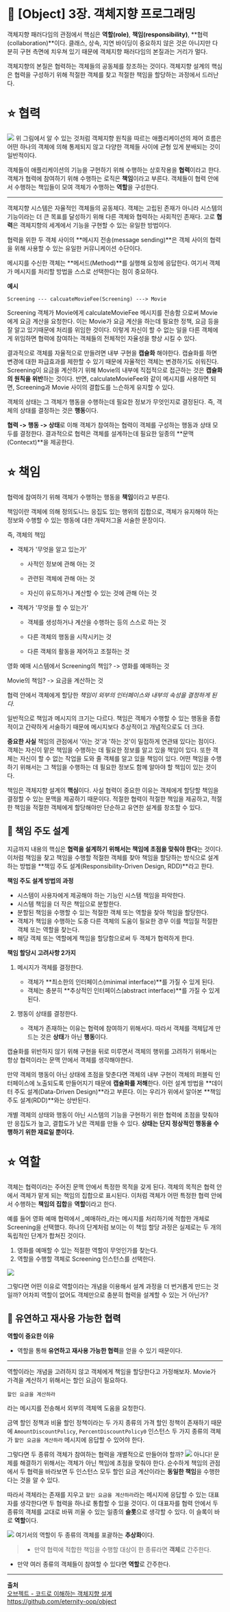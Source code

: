 # 📕 [Object] 3장. 객체지향 프로그래밍

객체지향 패러다임의 관점에서 핵심은 **역할(role)**, **책임(responsibility)**, **협력(collaboration)**이다.
클래스, 상속, 지연 바이딩이 중요하지 않은 것은 아니지만 다분히 구현 측면에 치우쳐 있기 때문에 객체지향 패러다임의 본질과는 거리가 멀다.

객체지향의 본질은 협력하는 객체들의 공동체를 창조하는 것이다. 객체지향 설계의 핵심은 협력을 구성하기 위해 적절한 객체를 찾고 적절한 책임을 할당하는 과정에서 드러난다.

# ⭐️ 협력
![](https://velog.velcdn.com/images/pp8817/post/22cfcacc-e9d6-4597-a254-79eae482b488/image.png)
위 그림에서 알 수 있는 것처럼 객체지향 원칙을 따르는 애플리케이션의 제어 흐름은 어떤 하나의 객체에 의해 통제되지 않고 다양한 객체들 사이에 균형 있게 분배되는 것이 일반적이다.

객체들이 애플리케이션의 기능을 구현하기 위해 수행하는 상호작용을 **협력**이라고 한다.
객체가 협력에 참여하기 위해 수행하는 로직은 **책임**이라고 부른다.
객체들이 협력 안에서 수행하는 책임들이 모여 객체가 수행하는 **역할**을 구성한다.

- - -
객체지향 시스템은 자율적인 객체들의 공동체다. 객체는 고립된 존재가 아니라 시스템의 기능이라는 더 큰 목표를 달성하기 위해 다른 객체와 협력하는 사회적인 존재다. 고로 **협력**은 객체지향의 세계에서 기능을 구현할 수 있는 유일한 방법이다.

협력을 위한 두 객체 사이의 **메시지 전송(message sending)**은 객체 사이의 협력을 위해 사용할 수 있는 유일한 커뮤니케이션 수단이다.

메시지를 수신한 객체는 **메서드(Method)**를 실행해 요청에 응답한다. 여기서 객체가 메시지를 처리할 방법을 스스로 선택한다는 점이 중요하다.

**예시**
```
Screening --- calcuateMovieFee(Screening) ---> Movie
```
Screening 객체가 Movie에게 calculateMovieFee 메시지를 전송함 으로써 Movie에게 요금 계산을 요청한다.
이는 Movie가 요금 계산을 하는데 필요한 정책, 요금 등을 잘 알고 있기때문에 처리를 위임한 것이다.
이렇게 자신이 할 수 없는 일을 다른 객체에게 위임하면 협력에 참여하는 객체들의 전체적인 자율성을 향상 시킬 수 있다.

결과적으로 객체를 자율적으로 만들려면 내부 구현을 **캡슐화** 해야한다.
캡슐화를 하면 변경에 대한 파급효과를 제한할 수 있기 때문에 자율적인 객체는 변경하기도 쉬워진다.
Screening이 요금을 계산하기 위해 Movie의 내부에 직접적으로 접근하는 것은 **캡슐화의 원칙을 위반**하는 것이다. 반면, calculateMovieFee와 같이 메시지를 사용하면 되면, Screening과 Movie 사이의 결합도를 느슨하게 유지할 수 있다.

객체의 상태는 그 객체가 행동을 수행하는데 필요한 정보가 무엇인지로 결정된다. 즉, 객체의 상태를 결정하는 것은 **행동**이다.

**협력 -> 행동 -> 상태**로 이해 객체가 참여하는 협력이 객체를 구성하는 행동과 상태 모두를 결정한다.
결과적으로 협력은 객체를 설계하는데 필요한 일종의 **문맥(Contecxt)**을 제공한다.


# ⭐️ 책임
협력에 참여하기 위해 객체가 수행하는 행동을 **책임**이라고 부른다.

책임이란 객체에 의해 정의도니느 응집도 있는 행위의 집합으로, 객체가 유지해야 하는 정보와 수행할 수 있는 행동에 대한 개략저그올 서술한 문장이다.

즉, 객체의 책임
-  객체가 '무엇을 알고 있는가'
    - 사적인 정보에 관해 아는 것
    - 관련된 객체에 관해 아는 것

    - 자신이 유도하거나 계산할 수 있는 것에 관해 아는 것
- 객체가 '무엇을 할 수 있는가'
    - 객체를 생성하거나 계산을 수행하는 등의 스스로 하는 것

    - 다른 객체의 행동을 시작시키는 것
    - 다른 객체의 활동을 제어하고 조절하는 것

영화 예매 시스템에서 Screening의 책임?
-> 영화를 예매하는 것

Movie의 책임?
-> 요금을 계산하는 것

협력 안에서 객체에게 할당한 _책임이 외부의 인터페이스와 내부의 속성을 결정하게 된다._

일반적으로 책임과 메시지의 크기는 다르다. 책임은 객체가 수행할 수 있는 행동을 종합적이고 간략하게 서술하기 때문에 메시지보다 추상적이고 개념적으로도 더 크다.

**중요한 사실**
책임의 관점에서 '아는 것'과 '하는 것'이 밀접하게 연관돼 있다는 점이다. 객체는 자신이 맡은 책임을 수행하는 데 필요한 정보를 알고 있을 책임이 있다. 또한 객체는 자신이 할 수 없는 작업을 도와 줄 객체를 알고 있을 책임이 있다.
어떤 책임을 수행하기 위해서는 그 책임을 수행하는 데 필요한 정보도 함께 알아야 할 책임이 있는 것이다.

책임은 객체지향 설계의 **핵심**이다. 사실 협력이 중요한 이유는 객체에게 할당할 책임을 결정할 수 있는 문맥을 제공하기 때문이다. 적절한 협력이 적절한 책임을 제공하고, 적절한 책임을 적절한 객체에게 할당해야만 단순하고 유연한 설계를 창조할 수 있다.


## 📌 책임 주도 설계
지금까지 내용의 핵심은 **협력을 설계하기 위해서는 책임에 초점을 맞춰야 한다**는 것이다.
이처럼 책임을 찾고 책임을 수행할 적절한 객체를 찾아 책임을 할당하는 방식으로 설계하는 방법을 **책임 주도 설계(Responsibility-Driven Design, RDD)**라고 한다.

**책임 주도 설계 방법의 과정**
- 시스템이 사용자에게 제공해야 하는 기능인 시스템 책임을 파악한다.
- 시스템 책임을 더 작은 책임으로 분할한다.
- 분할된 책임을 수행할 수 있는 적절한 객체 또는 역할을 찾아 책임을 할당한다.
- 객체가 책임을 수행하는 도중 다른 객체의 도움이 필요한 경우 이를 책임질 적절한 객체 또는 역할을 찾는다.
- 해당 객체 또는 역할에게 책임을 할당함으로써 두 객체가 협력하게 한다.

**책임 할당시 고려사항 2가지**

1. 메시지가 객체를 결정한다.
    - 객체가 **최소한의 인터페이스(minimal interface)**를 가질 수 있게 된다.
    - 객체는 충분히 **추상적인 인터페이스(abstract interface)**를 가질 수 있게 된다.

2. 행동이 상태를 결정한다.
    - 객체가 존재하는 이유는 협력에 참여하기 위해서다. 따라서 객체를 객체답게 만드는 것은 **상태**가 아닌 **행동**이다.

캡슐화를 위반하지 않기 위해 구현을 뒤로 미루면서 객체의 행위를 고려하기 위해서는 항상 협력이라는 문맥 안에서 객체를 생각해야한다.

만약 객체의 행동이 아닌 상태에 초점을 맞춘다면 객체의 내부 구현이 객체의 퍼블릭 인터페이스에 노출되도록 만들어지기 때문에 **캡슐화를 저해**한다. 이런 설계 방법을 **데이터 주도 설계(Data-Driven Design)**라고 부른다.
이는 우리가 위에서 알아본 **책임 주도 설계(RDD)**와는 상반된다.

개별 객체의 상태와 행동이 아닌 시스템의 기능을 구현하기 위한 협력에 초점을 맞춰야만 응집도가 높고, 결합도가 낮은 객체를 만들 수 있다.
**상태는 단지 정상적인 행동을 수행하기 위한 재료일 뿐이다.**

# ⭐️ 역할
객체는 협력이라는 주어진 문맥 안에서 특정한 목적을 갖게 된다. 객체의 목적은 협력 안에서 객체가 맡게 되는 책임의 집합으로 표시된다. 이처럼 객체가 어떤 특정한 협력 안에서 수행하는 **책임의 집합**을 **역할**이라고 한다.

예를 들어 영화 예매 협력에서 _예매하라_라는 메시지를 처리하기에 적합한 개체로 Screening을 선택했다.
하나의 단계처럼 보이는 이 책임 할당 과정은 실제로는 두 개의 독립적인 단계가 합쳐진 것이다.

1. 영화를 예매할 수 있는 적절한 역할이 무엇인가를 찾는다.
2. 역할을 수행할 객체로 Screening 인스턴스를 선택한다.

![](https://velog.velcdn.com/images/pp8817/post/4ec1c72e-dc25-400e-b435-91f781620228/image.png)

그렇다면 어떤 이유로 역할이라는 개념을 이용해서 설계 과정을 더 번거롭게 만드는 것일까? 어차피 역할이 없어도 객체만으로 충분히 협력을 설계할 수 있는 거 아닌가?

## 📌 유연하고 재사용 가능한 협력
**역할이 중요한 이유**
- 역할을 통해 **유연하고 재사용 가능한 협력**을 얻을 수 있기 때문이다.
- - -
역할이라는 개념을 고려하지 않고 객체에게 책임을 할당한다고 가정해보자.
Movie가 가격을 계산하기 위해서는 할인 요금이 필요하다.

```
할인 요금을 계산하라
```
라는 메시지를 전송해서 외부의 객체엑 도움을 요청한다.

금액 할인 정책과 비율 할인 정책이라는 두 가지 종류의 가격 할인 정책이 존재하기 때문에 `AmountDiscountPolicy`, `PercentDiscountPolicy0` 인스턴스 두 가지 종류의 객체가 `할인 요금을 계산하라` 메시지에 응답할 수 있어야 한다.

그렇다면 두 종류의 객체가 참여하는 협력을 개별적으로 만들어야 할까?
![](https://velog.velcdn.com/images/pp8817/post/07c38d09-c40a-404a-9412-18481c65bbbd/image.png)
아니다!
문제를 해결하기 위해서는 객체가 아닌 책임에 초점을 맞춰야 한다. 순수하게 책임의 관점에서 두 협력을 바라보면 두 인스턴스 모두 할인 요금 계산이라는 **동일한 책임**을 수행한다는 것을 알 수 있다.

따라서 객체라는 존재를 지우고 `할인 요금을 계산하라`라는 메시지에 응답할 수 있는 대표자를 생각한다면 두 협력을 하나로 통합할 수 있을 것이다. 이 대표자를 협력 안에서 두 종류의 객체를 교대로 바꿔 끼울 수 있는 일종의 **슬롯**으로 생각할 수 있다. 이 슬록이 바로 **역할**이다.

![](https://velog.velcdn.com/images/pp8817/post/0b5d2946-17ef-4f79-a3d2-7c03c990a3ff/image.png)
여기서의 역할이 두 종류의 객체를 포괄하는 **추상화**이다.

> - 만약 협력에 적합한 책임을 수행할 대상이 한 종류라면 **객체**로 간주한다.
- 만약 여러 종류의 객체들이 참여할 수 있다면 **역할**로 간주한다.

- - -
**출처** <br>
[오브젝트 - 코드로 이해하는 객체지향 설계](https://smartstore.naver.com/aladinstores/products/7815204109?NaPm=ct%3Dlsvyemdc%7Cci%3Da772aefc1b71a76e7f3412247dc9108aec75e0f6%7Ctr%3Dboksl%7Csn%3D4399901%7Chk%3D0c624b3c7c58fc3c0cc29d777797044a631fb294)   <br>
https://github.com/eternity-oop/object
